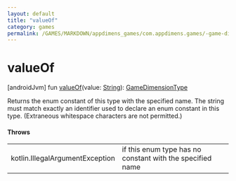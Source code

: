 ```yaml
---
layout: default
title: "valueOf"
category: games
permalink: /GAMES/MARKDOWN/appdimens_games/com.appdimens.games/-game-dimension-type/value-of.html
---
```


# valueOf

[androidJvm]
fun [valueOf](value-of.md)(value: [String](https://kotlinlang.org/api/core/kotlin-stdlib/kotlin/-string/index.html)): [GameDimensionType](index.md)

Returns the enum constant of this type with the specified name. The string must match exactly an identifier used to declare an enum constant in this type. (Extraneous whitespace characters are not permitted.)

#### Throws

| | |
|---|---|
| kotlin.IllegalArgumentException | if this enum type has no constant with the specified name |